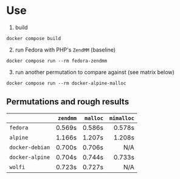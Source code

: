 # Use

1. build

```shell
docker compose build
```

2. run Fedora with PHP's `ZendMM` (baseline)

```shell
docker compose run --rm fedora-zendmm
```

3. run another permutation to compare against (see matrix below)

```
docker compose run --rm docker-alpine-malloc
```

## Permutations and rough results

|                 | `zendmm` | `malloc` | `mimalloc` |
|-----------------|---------:|---------:|-----------:|
| `fedora`        |   0.569s |   0.586s |     0.578s |
| `alpine`        |   1.166s |   1.207s |     1.208s |
| `docker-debian` |   0.700s |   0.706s |        N/A |
| `docker-alpine` |   0.704s |   0.744s |     0.733s |
| `wolfi`         |   0.723s |   0.727s |        N/A |
